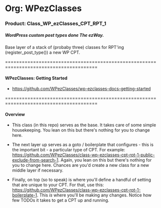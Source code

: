 # Org: WPezClasses
### Product: Class_WP_ezClasses_CPT_RPT_1

##### WordPress custom post types done The ezWay. 

Base layer of a stack of (probaby three) classes for RPT'ing (register_post_type()) a new WP CPT.

=======================================================================================

#### WPezClasses: Getting Started
- https://github.com/WPezClasses/wp-ezclasses-docs-getting-started

=======================================================================================

#### Overview

- This class (in this repo) serves as the base. It takes care of some simple housekeeping. You lean on this but there's nothing for you to change here. 

- The next layer up serves as a goto / boilerplate that configures - this is the important bit - a particular type of CPT. For example: https://github.com/WPezClasses/class-wp-ezclasses-cpt-rpt-1-public-exclude-from-search-1.  Again, you lean on this but there's nothing for you to change here. Chances are you'd create a new class for a new middle layer if necessary.

- Finally, on top (so to speak) is where you'll define a handful of setting that are unique to your CPT. For that, use this: https://github.com/WPezClasses/class-wp-ezclasses-cpt-rpt-1-boilerplate-1. This *is* where you'll be making any changes. Notice how few TODOs it takes to get a CPT up and running. 
